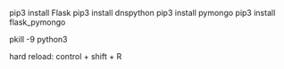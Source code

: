 pip3 install Flask
pip3 install dnspython
pip3 install pymongo
pip3 install flask_pymongo

pkill -9 python3

hard reload: control + shift + R